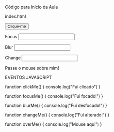 Código para Início da Aula


index.html

<!DOCTYPE html>
<html lang="en">
<head>
  <meta charset="UTF-8">
  <meta name="viewport" content="width=device-width, initial-scale=1.0">
  <meta http-equiv="X-UA-Compatible" content="ie=edge">
  <title>Eventos no HTML</title>
  <script src="js/events.js"></script>
</head>
<body>
  <p>
    <button onclick="clickMe()">Clique-me</button>
  </p>

  <p>
    Focus
    <input type="text" name="focus-text" onfocus="focusMe()" />
  </p>

  <p>
    Blur
    <input type="text" name="blur-text" onblur="blurMe()" />
  </p>

  <p>
    Change
    <input type="text" name="change-text" onchange="changeMe()" />
  </p>

  <p onmouseover="overMe()">Passe o mouse sobre mim!</p>
</body>
</html>


EVENTOS JAVASCRIPT

function clickMe() {
  console.log("Fui clicado")
}

function focusMe() {
  console.log("Fui focado!")
}

function blurMe() {
  console.log("Fui desfocado!")
}

function changeMe() {
  console.log("Fui alterado!")
}

function overMe() {
  console.log("Mouse aqui")
}